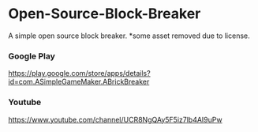 # Open-Source-Block-Breaker
A simple open source block breaker. *some asset removed due to license.
### Google Play
https://play.google.com/store/apps/details?id=com.ASimpleGameMaker.ABrickBreaker
### Youtube
https://www.youtube.com/channel/UCR8NgQAy5F5iz7lb4AI9uPw
